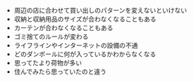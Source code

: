 - 周辺の店に合わせて買い出しのパターンを変えないといけない
- 収納と収納用品のサイズが合わなくなることもある
- カーテンが合わなくなることもある
- ゴミ捨てのルールが変わる
- ライフラインやインターネットの設備の不通
- どのダンボールに何が入っているかわからなくなる
- 思ってたより荷物が多い
- 住んでみたら思っていたのと違う
